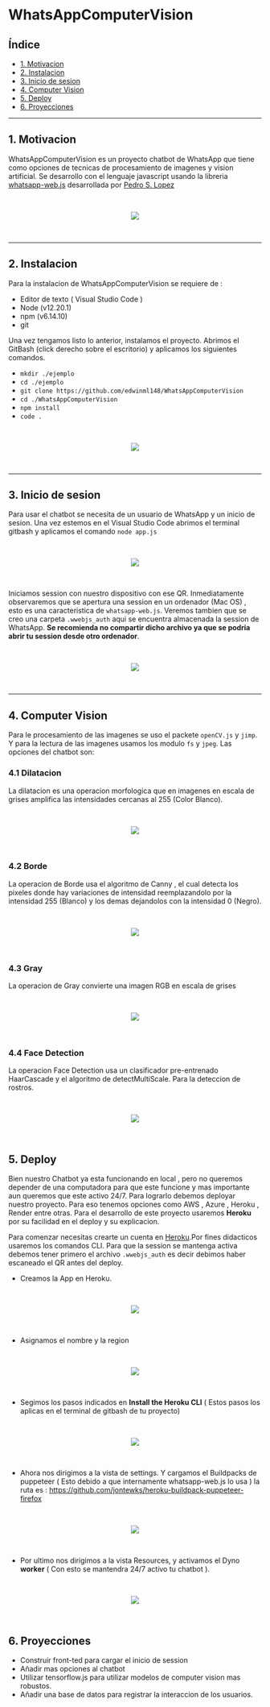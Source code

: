 # WhatsAppComputerVision

## Índice

* [1. Motivacion](#1-Motivacion)
* [2. Instalacion](#2-Instalacion)
* [3. Inicio de sesion](#3-Inicio-de-sesion)
* [4. Computer Vision](#4-Computer-Vision)
* [5. Deploy](#5-Deploy)
* [6. Proyecciones](#6-Proyecciones)

***
## 1. Motivacion

WhatsAppComputerVision es un proyecto chatbot de WhatsApp que tiene como opciones de tecnicas de procesamiento de imagenes y vision artificial. Se desarrollo con el lenguaje javascript usando la libreria [whatsapp-web.js](https://wwebjs.dev/guide/) desarrollada por [Pedro S. Lopez](https://github.com/pedroslopez)

<br>
<p align="center"><img src="image/presentacion.mp4"></p>
<br/>

***
## 2. Instalacion

Para la instalacion de WhatsAppComputerVision se requiere de :

* Editor de texto ( Visual Studio Code )
* Node (v12.20.1)
* npm (v6.14.10)
* git

Una vez tengamos listo lo anterior, instalamos el proyecto. Abrimos el GitBash (click derecho sobre el escritorio) y aplicamos los siguientes comandos.

*  ```mkdir ./ejemplo ```
*  ```cd ./ejemplo ```
*  ```git clone https://github.com/edwinml148/WhatsAppComputerVision ```
*  ```cd ./WhatsAppComputerVision ```
*  ```npm install ```
*  ```code . ```

<br>
<p align="center"><img src="image/instalacion_1.gif"></p>
<br/>

***

## 3. Inicio de sesion

Para usar el chatbot se necesita de un usuario de WhatsApp y un inicio de sesion. Una vez estemos en el Visual Studio Code abrimos el terminal gitbash y aplicamos el comando  ```node app.js```

<br>
<p align="center"><img src="image/inicio_de_session_1.png"></p>
<br/>

Iniciamos session con nuestro dispositivo con ese QR. Inmediatamente observaremos que se apertura una session en un ordenador (Mac OS) , esto es una caracteristica de ```whatsapp-web.js```. Veremos tambien que se creo una carpeta ```.wwebjs_auth``` aqui se encuentra almacenada la session de WhatsApp. **Se recomienda no compartir dicho archivo ya que se podria abrir tu session desde otro ordenador**. 

<br>
<p align="center"><img src="image/inicio_de_session_2_0.jpeg"></p>
<br/>

***
## 4. Computer Vision

Para le procesamiento de las imagenes se uso el packete ```openCV.js``` y ```jimp```. Y para la lectura de las imagenes usamos los modulo ```fs``` y ```jpeg```. Las opciones del chatbot son:

### 4.1 Dilatacion
La dilatacion es una operacion morfologica que en imagenes en escala de grises amplifica las intensidades cercanas al 255 (Color Blanco).

<br>
<p align="center"><img src="image/Dilatacion.JPG"></p>
<br/>

### 4.2 Borde
La operacion de Borde usa el algoritmo de Canny , el cual detecta los pixeles donde hay variaciones de intensidad reemplazandolo por la intensidad 255 (Blanco) y los demas dejandolos con la intensidad 0 (Negro).

<br>
<p align="center"><img src="image/Borde.JPG"></p>
<br/>

### 4.3 Gray
La operacion de Gray convierte una imagen RGB en escala de grises

<br>
<p align="center"><img src="image/Grises.JPG"></p>
<br/>

### 4.4 Face Detection
La operacion Face Detection usa un clasificador pre-entrenado HaarCascade y el algoritmo de detectMultiScale. Para la deteccion de rostros.

<br>
<p align="center"><img src="image/Face_Detection.JPG"></p>
<br/>

## 5. Deploy

Bien nuestro Chatbot ya esta funcionando en local , pero no queremos depender de una computadora para que este funcione y mas importante aun queremos que este activo 24/7. Para lograrlo debemos deployar nuestro proyecto. Para eso tenemos opciones como AWS , Azure , Heroku , Render entre otras. Para el desarrollo de este proyecto usaremos **Heroku** por su facilidad en el deploy y su explicacion.

Para comenzar necesitas crearte un cuenta en [Heroku](https://www.heroku.com/).Por fines didacticos usaremos los comandos CLI. Para que la session se mantenga activa debemos tener primero el archivo ```.wwebjs_auth``` es decir debimos haber escaneado el QR antes del deploy. 

* Creamos la App en Heroku.
<br>
<p align="center"><img src="image/heroku_1.JPG"></p>
<br/>

* Asignamos el nombre y la region
<br>
<p align="center"><img src="image/heroku_2.JPG"></p>
<br/>

* Segimos los pasos indicados en **Install the Heroku CLI** ( Estos pasos los aplicas en el terminal de gitbash de tu proyecto)
<br>
<p align="center"><img src="image/heroku_3.JPG"></p>
<br/>



* Ahora nos dirigimos a la vista de settings. Y cargamos el Buildpacks de puppeteer ( Esto debido a que internamente whatsapp-web.js lo usa ) la ruta es : https://github.com/jontewks/heroku-buildpack-puppeteer-firefox
<br>
<p align="center"><img src="image/heroku_4.JPG"></p>
<br/>

* Por ultimo nos dirigimos a la vista Resources, y activamos el Dyno **worker** ( Con esto se mantendra 24/7 activo tu chatbot ).

<br>
<p align="center"><img src="image/heroku_5.JPG"></p>
<br/>


## 6. Proyecciones

* Construir front-ted para cargar el inicio de session
* Añadir mas opciones al chatbot
* Utilizar tensorflow.js para utilizar modelos de computer vision mas robustos.
* Añadir una base de datos para registrar la interaccion de los usuarios.